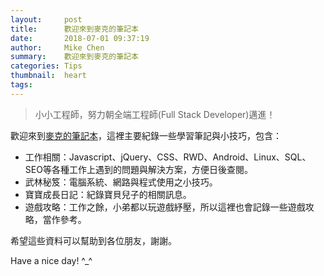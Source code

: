 ```yaml
---
layout:     post
title:      歡迎來到麥克的筆記本
date:       2018-07-01 09:37:19
author:     Mike Chen
summary:    歡迎來到麥克的筆記本
categories: Tips
thumbnail:  heart
tags:
---
```

> 小小工程師，努力朝全端工程師(Full Stack Developer)邁進！

歡迎來到[麥克的筆記本][1]，這裡主要紀錄一些學習筆記與小技巧，包含：
* 工作相關：Javascript、jQuery、CSS、RWD、Android、Linux、SQL、SEO等各種工作上遇到的問題與解決方案，方便日後查閱。
* 武林秘笈：電腦系統、網路與程式使用之小技巧。
* 寶寶成長日記：紀錄寶貝兒子的相關訊息。
* 遊戲攻略：工作之餘，小弟都以玩遊戲紓壓，所以這裡也會記錄一些遊戲攻略，當作參考。

希望這些資料可以幫助到各位朋友，謝謝。

Have a nice day! ^_^

[1]: https://mike2014mike.github.io/
